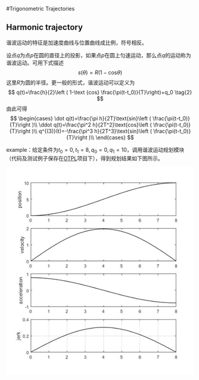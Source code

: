 #Trigonometric Trajectories

## Harmonic trajectory

谐波运动的特征是加速度曲线与位置曲线成比例，符号相反。

设点$q$为点$p$在圆的直径上的投影，如果点$p$在圆上匀速运动，那么点$q$的运动称为谐波运动。可用下式描述
$$
s(\theta)=R(1-\text{cos} \theta)
\tag{1}
$$
这里$R$为圆的半径。更一般的形式，谐波运动可以定义为
$$
q(t)=\frac{h}{2}\left (  1-\text {cos}  \frac{\pi(t-t_0)}{T}\right)+q_0
\tag{2}
$$
由此可得
$$
\begin{cases}
\dot q(t)=\frac{\pi h}{2T}\text{sin}\left ( \frac{\pi(t-t_0)}{T}\right )\\
\ddot q(t)=\frac{\pi^2 h}{2T^2}\text{cos}\left ( \frac{\pi(t-t_0)}{T}\right )\\
q^{(3)}(t)=-\frac{\pi^3 h}{2T^3}\text{sin}\left ( \frac{\pi(t-t_0)}{T}\right )\\
\end{cases}
$$

example：给定条件为$t_0=0,t_1=8,q_0=0,q_1=10$，调用谐波运动规划模块（代码及测试例子保存在[OTPL](https://github.com/libing403/OTPL/tree/master/OTPL/src/HarmonicTrajectory)项目下），得到规划结果如下图所示。

![谐波轨迹规划](image/example_harmonic_traj.jpg)